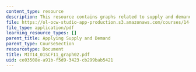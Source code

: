 ```yaml
---
content_type: resource
description: This resource contains graphs related to supply and demand.
file: https://ol-ocw-studio-app-production.s3.amazonaws.com/courses/14-01sc-principles-of-microeconomics-fall-2011/ce03508ea91bf5d93423cb299bab5421_MIT14_01SCF11_graph02.pdf
file_type: application/pdf
learning_resource_types: []
parent_title: Applying Supply and Demand
parent_type: CourseSection
resourcetype: Document
title: MIT14_01SCF11_graph02.pdf
uid: ce03508e-a91b-f5d9-3423-cb299bab5421
---
```

